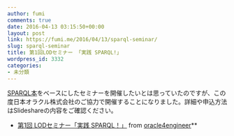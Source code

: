```yaml
---
author: fumi
comments: true
date: 2016-04-13 03:15:50+00:00
layout: post
link: https://fumi.me/2016/04/13/sparql-seminar/
slug: sparql-seminar
title: 第1回LODセミナー 「実践 SPARQL!」
wordpress_id: 3332
categories:
- 未分類
---
```


[SPARQL本](http://sparqlbook.jp)をベースにしたセミナーを開催したいとは思っていたのですが、この度日本オラクル株式会社のご協力で開催することになりました。詳細や申込方法はSlideshareの内容をご確認ください。

* [第1回 LODセミナー「実践 SPARQL！」](//www.slideshare.net/oracle4engineer/lod-seminar-01) from [oracle4engineer](//www.slideshare.net/oracle4engineer)**
